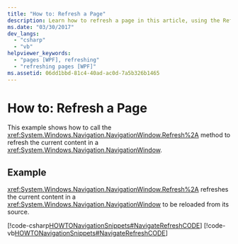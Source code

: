 ```yaml
---
title: "How to: Refresh a Page"
description: Learn how to refresh a page in this article, using the Refresh method, by means of code examples in C# and Visual Basic.
ms.date: "03/30/2017"
dev_langs: 
  - "csharp"
  - "vb"
helpviewer_keywords: 
  - "pages [WPF], refreshing"
  - "refreshing pages [WPF]"
ms.assetid: 06dd1bbd-81c4-40ad-ac0d-7a5b326b1465
---
```

# How to: Refresh a Page

This example shows how to call the <xref:System.Windows.Navigation.NavigationWindow.Refresh%2A> method to refresh the current content in a <xref:System.Windows.Navigation.NavigationWindow>.  
  
## Example  

 <xref:System.Windows.Navigation.NavigationWindow.Refresh%2A> refreshes the current content in a <xref:System.Windows.Navigation.NavigationWindow> to be reloaded from its source.  
  
 [!code-csharp[HOWTONavigationSnippets#NavigateRefreshCODE](~/samples/snippets/csharp/VS_Snippets_Wpf/HOWTONavigationSnippets/CSharp/MainWindow.xaml.cs#navigaterefreshcode)]
 [!code-vb[HOWTONavigationSnippets#NavigateRefreshCODE](~/samples/snippets/visualbasic/VS_Snippets_Wpf/HOWTONavigationSnippets/visualbasic/mainwindow.xaml.vb#navigaterefreshcode)]
